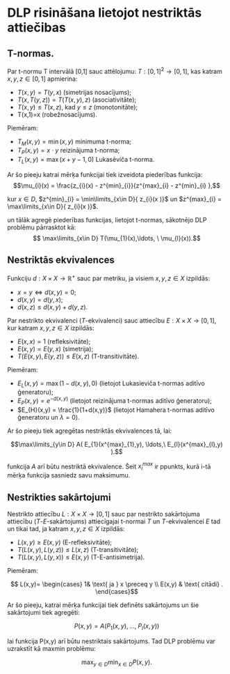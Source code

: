# DLP risināšana lietojot nestriktās attiečibas


## T-normas. 


   Par t-normu T intervālā [0,1] sauc attēlojumu: $T: [0,1]^{2} \to [0,1]$, kas katram $x,y,z \in [0,1]$ apmierina:


* $T(x,y)=T(y,x)$ (simetrijas nosacījums);
* $T(x,T(y,z))=T(T(x,y),z)$ (asociativitāte);
* $T(x,y)\leq T(x,z)$,  kad $y\leq z$ (monotonitāte);
* T(x,1)=x (robežnosacījums). 

Piemēram:
* $T_{M}(x,y) = \min(x,y)$ minimuma t-norma;
* $T_{P}(x,y) = x\cdot y$ reizinājuma t-norma;
* $T_{L}(x,y) = \max(x+y-1,0)$ Lukasēviča t-norma.


Ar šo pieeju katrai mērķa funkcijai tiek izveidota piederības funkcija:
$$\mu_{i}(x) = \frac{z_{i}(x) - z^{min}_{i}}{z^{max}_{i} - z^{min}_{i} },$$

kur $x \in D$, $z^{min}_{i} = \min\limits_{x\in D}{ z_{i}(x )}$  un $z^{max}_{i} =  \max\limits_{x\in D}{ z_{i}(x )}$.

un tālāk agregē piederības funkcijas, lietojot t-normas, sākotnējo DLP problēmu pārrasktot kā:     $$ \max\limits_{x\in D} T(\mu_{1}(x),\ldots, \ \mu_{l}(x)).$$





## Nestriktās ekvivalences

Funkciju $d:X \times X \to \mathbb{R^{+}}$ sauc par metriku, ja visiem $x,y,z \in X$ izpildās:


* $x=y \iff d(x,y) =0$;
* $d(x,y) = d(y,x)$;
* $d(x,z)\leq d(x,y) + d(y,z)$.

Par nestrikto ekvivalenci ($T$-ekvivalenci) sauc attiecību   $E:X\times X \to [0,1]$, kur katram $x,y,z \in X$ izpildās: 

*  $E(x,x) = 1$ (refleksivitāte);
*  $E(x,y) = E(y,x)$ (simetrija);
* $T(E(x,y),E(y,z)) \leq E(x,z)$ (T-transitivitāte).

Piemēram:

* $E_{L}(x,y) = \max(1- d(x,y),0)$  (lietojot Lukasieviča t-normas aditīvo ģeneratoru);
* $E_{P}(x,y) = e^{-d(x,y)}$ (lietojot reizinājuma t-normas aditīvo ģeneratoru);
* $E_{H}(x,y)  = \frac{1}{1+d(x,y)}$ (lietojot Hamahera t-normas aditīvo ģeneratoru un $\lambda =0$).

Ar šo pieeju tiek agregētas nestriktās ekvivalences tā, lai:

 $$\max\limits_{y\in D} A(  E_{1}(x^{max}_{1},y), \ldots,\ E_{l}(x^{max}_{l},y)  ).$$

funkcija $A$ arī būtu nestriktā ekvivalence. Šeit $x_{i}^{max}$ ir ppunkts, kurā i-tā mērķa funkcija sasniedz savu maksimumu. 


## Nestrikties sakārtojumi


 Nestrikto attiecību $L: X \times X \to [0,1]$  sauc par nestrikto sakārtojuma attiecību ($T$-$E$-sakārtojums) attiecīgajai  t-normai $T$ un $T$-ekvivalencei  $E$  tad un tikai tad, ja katram $x,y,z \in X$ izpildās:

* $L(x,y) \geq E(x,y)$  (E-refleksivitāte);
* $T(L(x,y),L(y,z)) \leq L(x,z)$ (T-transitivitāte);
* $T(L(x,y),L(y,x)) \leq E(x,y)$ (T-E-antisimetrija).

Piemēram: 

$$
      L(x,y)=    \begin{cases} 
      1&  \text{ ja } x \preceq y  \\
      E(x,y)  & \text{ citādi} . 
   \end{cases}$$


   Ar šo pieeju, katrai mērķa funkcijai tiek definēts sakārtojums un šie sakārtojumi tiek agregēti: 

   $$P(x,y) = A(P_{1}(x,y), \ldots, \ P_{l}(x,y))$$

   lai funkcija P(x,y) arī būtu nestriktais sakārtojums. Tad DLP problēmu var uzrakstīt kā maxmin problēmu: 

   $$\max_{y\in D} \min_{x\in D} P(x,y).$$